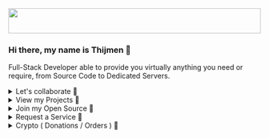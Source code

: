 <img src="https://i.imgur.com/Xt4TDXF.jpg" height="50" width="100%" />

### Hi there, my name is Thijmen 👋
Full-Stack Developer able to provide you virtually anything you need or require, from Source Code to Dedicated Servers.
<details>
  <summary>Let's collaborate 👏</summary>
  <img src="https://i.imgur.com/CHmIYa4.png" />

  [Send me an email]("mailto:thijmenheuvelink.gthn@protonmail.com")
</details>
<details>
  <summary>View my Projects 🔭</summary>

  - **Client Projects**
    - [EasyEco - NodeJS Discord Bot](https://github.com/ThijmenGThN/EasyEco)
  - **Personal Projects**
    - [KatyushaBot - NodeJS Discord Bot](https://github.com/ThijmenGThN/KatyushaBot)
  - **Open Source**
    - [PCMT - Personal Client Management Tool](https://github.com/ThijmenGThN/PCMT)
    - [GOS - Web Based Operating System](https://github.com/ThijmenGThN/GOS)
</details>
<details>
  <summary>Join my Open Source 🔎</summary>

  - **PCMT**
    - [PCMT - Personal Client Management Tool](https://github.com/ThijmenGThN/PCMT)
    - [View Releases](https://github.com/ThijmenGThN/PCMT/releases)
  - **GOS**
    - [GOS - Web Based Operating System](https://github.com/ThijmenGThN/GOS)
    - [View Releases](https://github.com/ThijmenGThN/GOS/releases)
</details>
<details>
  <summary>Request a Service 📌</summary>

  - **Discord Bot**
    - Small to normal sized starting at $10, 3 months of hosting included.
    - Large with maintenance starting at $15, hosting while maintenance lasts.
  - **Web Development**
    - Standalone website with hosting for 3 months starting at $10.
    - NodeJS intergrated website with maintenance, hosting while maintenance lasts. Starting at $15.
  - **Other Projects**
    - Contact me to estimate a price point regarding your query.
  <details>
    <summary>Order a Service now 🌿</summary>
    Message me on Discord or via Email if you wish to place an order.

    Discord: ThijmenGThN#2684
    Email: ThijmenHeuvelink.GThN@pm.me
  </details>
</details>
<details>
  <summary>Crypto ( Donations / Orders ) 🍫</summary>

  - <img src="https://www.exodus.io/img/logos/USDT.svg" width="20" /> **Tether**

    - Tether USD - **0xDd8B9E8f0e0f1883FAA452E13877F8235daaB099**

  - <img src="https://www.exodus.io/img/logos/DASH.svg" width="20" /> **Dash**

    - Dash - **XiNkzXw3yZTT8GgR3hwuMC6ZjgfQjnXYZp**

  - <img src="https://www.exodus.io/img/logos/BTC.svg" width="20" /> **Bitcoin**

    - Bitcoin - **bc1qskjw7fjyqyhqrmhymnhaplaw9feawa6xks7mdh**

    - Bitcoin Cash - **qpj6mfh74syyzz0s0lvzw9d5ctj6cgpassd22zjs5k**

    - Bitcoin Gold - **GN7YbAQzF4sotAniNReXG5BDXTHK9ChAW8**

  - <img src="https://www.exodus.io/img/logos/ETH.svg" width="20" /> **Ethereum**

    - Ethereum - **0xDd8B9E8f0e0f1883FAA452E13877F8235daaB099**

    - Ethereum Classic - **0xC72455992956B26824305afbfd844E710B052d58**

</details>
